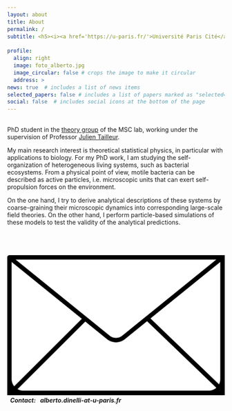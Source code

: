 ```yaml
---
layout: about
title: About
permalink: /
subtitle: <h5><i><a href='https://u-paris.fr/'>Université Paris Cité</a>, Laboratoire Matière et Systèmes Complexes (<a href='http://www.msc.univ-paris-diderot.fr/'>MSC</a>).</i></h5>

profile:
  align: right
  image: foto_alberto.jpg
  image_circular: false # crops the image to make it circular
  address: >
news: true  # includes a list of news items
selected_papers: false # includes a list of papers marked as "selected={true}"
social: false  # includes social icons at the bottom of the page
---
```


<br>
PhD student in the <a
href='https://sites.google.com/view/theory-of-complex-systems/welcome?authuser=0'>theory
group</a> of the MSC lab, working under the supervision of Professor <a
href='https://physics.mit.edu/faculty/julien-tailleur/'>Julien
Tailleur</a>.

My main research interest is theoretical statistical physics, in
particular with applications to biology. For my PhD work, I am
studying the self-organization of heterogeneous living systems, such
as bacterial ecosystems. From a physical point of view, motile
bacteria can be described as <span style="color:
var(--global-theme-color)"> active particles</span>, i.e. microscopic
units that can exert self-propulsion forces on the environment.

On the one hand, I try to derive analytical descriptions of these
systems by <span style="color:
var(--global-theme-color)">coarse-graining</span> their microscopic
dynamics into corresponding large-scale field theories. On the other
hand, I perform <span style="color:
var(--global-theme-color)">particle-based simulations</span> of these
models to test the validity of the analytical predictions.

<br> <br>

<p>
<h5>
 <img src="assets/img/mail-icon.jpg" class="icon">
 <span style="color: var(--global-theme-color)"> &nbsp; Contact</span>:
 &nbsp; alberto.dinelli-at-u-paris.fr
</h5>
</p>

<br>
<br>